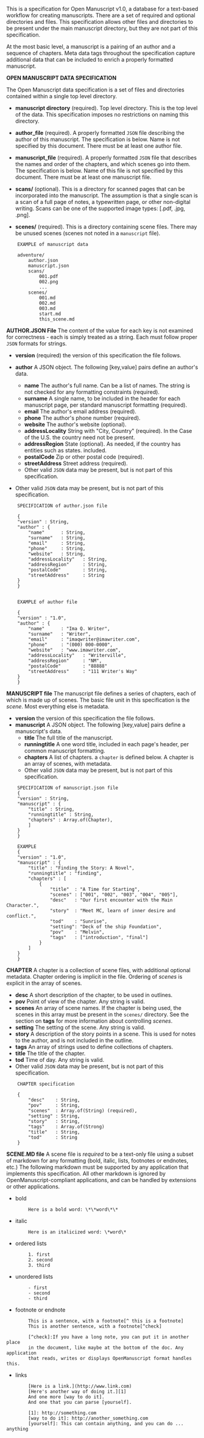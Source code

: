 This is a specification for Open Manuscript v1.0, a database for a text-based workflow for creating manuscripts. There are a set of required and optional directories and files. This specification allows other files and directories to be present under the main manuscript directory, but they are not part of this  specification. 

At the most basic level, a manuscript is a pairing of an author and a sequence
of chapters. Meta data tags throughout the specification capture additional data
that can be included to enrich a properly formatted manuscript.

**OPEN MANUSCRIPT DATA SPECIFICATION**

The Open Manuscript data specification is a set of files and directories contained within a single top level directory.

- **manuscript directory** (required). Top level directory. This is 
  the top level of the data. This specification imposes no restrictions on 
  naming this directory.

- **author_file** (required). A properly formatted `JSON` file describing the 
  author of this manuscript. The specification is below. Name is not specified
  by this document. There must be at least one author file.

- **manuscript_file** (required). A properly formatted `JSON` file that 
  describes the names and order of the chapters, and which scenes go into 
  them. The specification is below. Name of this file is not specified by this
  document. There must be at least one manuscript file.

- **scans/** (optional). This is a directory for scanned pages that can be 
  incorporated into the manuscript. The assumption is that a single scan is
  a scan of a full page of notes, a typewritten page, or other non-digital
  writing. Scans can be one of the supported image types: [.pdf, .jpg, .png].

- **scenes/** (required). This is a directory containing scene files. There may 
  be unused scenes (scenes not noted in a `manuscript` file).
  
```
    EXAMPLE of manuscript data

    adventure/
        author.json
        manuscript.json
        scans/
            001.pdf
            002.png
            ...
        scenes/
            001.md
            002.md
            003.md
            start.md
            this_scene.md

```

**AUTHOR.JSON File**
The content of the value for each key is not examined for correctness - each is simply treated as a string. Each must follow proper `JSON` formats for strings.

- **version** (required) the version of this specification the file follows. 

- **author** A JSON object. The following [key,value] pairs define an author's
  data.
    - **name** The author's full name. Can be a list of names. The string is not checked for any formatting constraints (required).
    - **surname** A single name, to be included in the header for each manuscript page, per standard manuscript formatting (required).
    - **email** The author's email address (required).
    - **phone** The author's phone number (required).
    - **website** The author's website (optional).
    - **addressLocality** String with "City, Country" (required). In the Case of the U.S. the country need not be present.
    - **addressRegion** State (optional). As needed, if the country has  entities such as states. included.
    - **postalCode** Zip or other postal code (required).
    - **streetAddress** Street address (required).
    - Other valid `JSON` data may be present, but is not part of this    specification. 

- Other valid `JSON` data may be present, but is not part of this    specification. 


```
    SPECIFICATION of author.json file

    {
    "version" : String, 
    "author" : {
        "name"      : String, 
        "surname"   : String,
        "email"     : String,
        "phone"     : String,
        "website"   : String,
        "addressLocality"   : String,
        "addressRegion"     : String,
        "postalCode"        : String,
        "streetAddress"     : String
    }
    }


    EXAMPLE of author file

    {
    "version" : "1.0",
    "author" : {
        "name"      : "Ima Q. Writer",
        "surname"   : "Writer",
        "email"     : "imaqwriter@imawriter.com",
        "phone"     : "(000) 000-0000",
        "website"   : "www.imawriter.com",
        "addressLocality"   : "Writerville",
        "addressRegion"     : "NM",
        "postalCode"        : "88888"
        "streetAddress"     : "111 Writer's Way"
    }
    }
```

**MANUSCRIPT file**
The manuscript file defines a series of chapters, each of which is made up of
scenes. The basic file unit in this specification is the *scene*. Most
everything else is metadata. 

- **version** the version of this specification the file follows. 
- **manuscript** A JSON object. The following [key,value] pairs define
  a manuscript's data.
    - **title** The full title of the manuscript.
    - **runningtitle** A one word title, included in each page's header, per common manuscript formatting. 
    - **chapters** A list of chapters. a `chapter` is defined below. A chapter is an array of scenes, with metadata. 
    - Other valid `JSON` data may be present, but is not part of this    specification.

```
    SPECIFICATION of manuscript.json file
    {
    "version" : String, 
    "manuscript" : {
        "title" : String, 
        "runningtitle" : String, 
        "chapters" : Array.of(Chapter),
        ]
    }
    }

    EXAMPLE
    {
    "version" : "1.0",
    "manuscript" : {
        "title" : "Finding the Story: A Novel",
        "runningtitle" : "finding",
        "chapters" : [
            {
                "title"  : "A Time for Starting",
                "scenes" : ["001", "002", "003", "004", "005"],
                "desc"   : "Our first encounter with the Main Character.",
                "story"  : "Meet MC, learn of inner desire and conflict.",
                "tod"    : "Sunrise",
                "setting": "Deck of the ship Foundation",
                "pov"    : "Melvin",
                "tags"   : ["introduction", "final"]
            }
        ]
    }
    }
```


**CHAPTER** 
A chapter is a collection of scene files, with additional optional metadata.
Chapter ordering is implicit in the file. Ordering of *scenes* is explicit in the array of scenes.

- **desc**  A short description of the chapter, to be used in outlines.
- **pov**   Point of view of the chapter. Any string is valid.
- **scenes** An array of scene names. If the chapter is being used, the scenes 
   in this array must be present in the `scenes/` directory. See the section on
   **tags** for more information about controlling *scenes*.
- **setting** The setting of the scene. Any string is valid.
- **story** A description of the story points in a scene. This is used for 
   notes to the author, and is not included in the outline.
- **tags** An array of strings used to define collections of chapters.
- **title** The title of the chapter.
- **tod** Time of day. Any string is valid.
- Other valid `JSON` data may be present, but is not part of this    
  specification.

```
    CHAPTER specification

    {
        "desc"    : String, 
        "pov"     : String, 
        "scenes"  : Array.of(String) (required), 
        "setting" : String, 
        "story"   : String, 
        "tags"    : Array.of(Strong) 
        "title"   : String, 
        "tod"     : String
    }
```
**SCENE.MD file**
A scene file is *required* to be a text-only file using a subset of
markdown for any formatting (bold, italic, lists, footnotes or endnotes,
etc.) The following markdown must be supported by any application that
implements this specification. All other markdown is ignored by
OpenManuscript-compliant applications, and can be handled by extensions or other
applications. 

- bold 

```
        Here is a bold word: \*\*word\*\* 
```
    
- italic 

```
        Here is an italicized word: \*word\* 
```

- ordered lists

```
        1. first
        2. second
        3. third
```

- unordered lists

```
        - first
        - second
        - third
```

- footnote or endnote 

```
        This is a sentence, with a footnote[^ this is a footnote]
        This is another sentence, with a footnote[^check]

        [^check]:If you have a long note, you can put it in another place
        in the document, like maybe at the bottom of the doc. Any application
        that reads, writes or displays OpenManuscript format handles this.
```

- links

```
        [Here is a link.](http://www.link.com)
        [Here's another way of doing it.][1]
        And one more [way to do it].
        And one that you can parse [yourself].

        [1]: http://something.com
        [way to do it]: http://another_something.com
        [yourself]: This can contain anything, and you can do ... anything 
```
